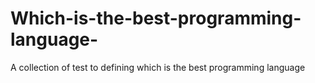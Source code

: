 # Which-is-the-best-programming-language-
A collection of test to defining which is the best programming language
